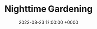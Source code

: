 ---
layout: post
title: "Nighttime Gardening"
img: Memories/NighttimeGardening.png
memory: Memories/NighttimeGardening.png
date: 2022-08-23 12:00:00 +0000
description: Description
tag: [Memory]
---